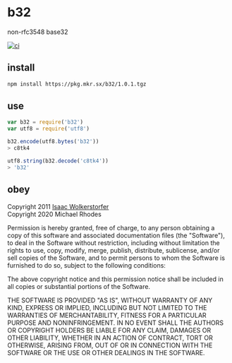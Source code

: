 # b32
non-rfc3548 base32

[![ci](https://travis-ci.org/michaelrhodes/b32.svg?branch=master)](https://travis-ci.org/michaelrhodes/b32)

## install
```sh
npm install https://pkg.mkr.sx/b32/1.0.1.tgz
```

## use
```js
var b32 = require('b32')
var utf8 = require('utf8')

b32.encode(utf8.bytes('b32'))
> c8tk4

utf8.string(b32.decode('c8tk4'))
> 'b32'
```

## obey
Copyright 2011 [Isaac Wolkerstorfer](https://github.com/agnoster/base32-js)<br>
Copyright 2020 Michael Rhodes

Permission is hereby granted, free of charge, to any person obtaining a copy of this software and associated documentation files (the "Software"), to deal in the Software without restriction, including without limitation the rights to use, copy, modify, merge, publish, distribute, sublicense, and/or sell copies of the Software, and to permit persons to whom the Software is furnished to do so, subject to the following conditions:

The above copyright notice and this permission notice shall be included in all copies or substantial portions of the Software.

THE SOFTWARE IS PROVIDED "AS IS", WITHOUT WARRANTY OF ANY KIND, EXPRESS OR IMPLIED, INCLUDING BUT NOT LIMITED TO THE WARRANTIES OF MERCHANTABILITY, FITNESS FOR A PARTICULAR PURPOSE AND NONINFRINGEMENT. IN NO EVENT SHALL THE AUTHORS OR COPYRIGHT HOLDERS BE LIABLE FOR ANY CLAIM, DAMAGES OR OTHER LIABILITY, WHETHER IN AN ACTION OF CONTRACT, TORT OR OTHERWISE, ARISING FROM, OUT OF OR IN CONNECTION WITH THE SOFTWARE OR THE USE OR OTHER DEALINGS IN THE SOFTWARE.

